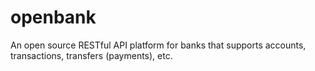 # openbank
An open source RESTful API platform for banks that supports accounts, transactions, transfers (payments), etc.
